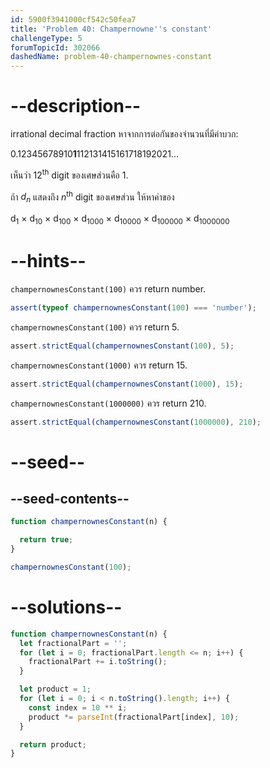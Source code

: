 ```yaml
---
id: 5900f3941000cf542c50fea7
title: 'Problem 40: Champernowne''s constant'
challengeType: 5
forumTopicId: 302066
dashedName: problem-40-champernownes-constant
---
```


# --description--

irrational decimal fraction หาจากการต่อกันของจำนวนที่มีค่าบวก:

0.12345678910**1**112131415161718192021...

เห็นว่า 12<sup>th</sup> digit ของเศษส่วนคือ 1.

ถ้า *d<sub>n</sub>* แสดงถึง *n*<sup>th</sup> digit ของเศษส่วน ให้หาค่าของ

d<sub>1</sub> × d<sub>10</sub> × d<sub>100</sub> × d<sub>1000</sub> × d<sub>10000</sub> × d<sub>100000</sub> × d<sub>1000000</sub>

# --hints--

`champernownesConstant(100)` ควร return number.

```js
assert(typeof champernownesConstant(100) === 'number');
```

`champernownesConstant(100)` ควร return 5.

```js
assert.strictEqual(champernownesConstant(100), 5);
```

`champernownesConstant(1000)` ควร return 15.

```js
assert.strictEqual(champernownesConstant(1000), 15);
```

`champernownesConstant(1000000)` ควร return 210.

```js
assert.strictEqual(champernownesConstant(1000000), 210);
```

# --seed--

## --seed-contents--

```js
function champernownesConstant(n) {

  return true;
}

champernownesConstant(100);
```

# --solutions--

```js
function champernownesConstant(n) {
  let fractionalPart = '';
  for (let i = 0; fractionalPart.length <= n; i++) {
    fractionalPart += i.toString();
  }

  let product = 1;
  for (let i = 0; i < n.toString().length; i++) {
    const index = 10 ** i;
    product *= parseInt(fractionalPart[index], 10);
  }

  return product;
}
```
